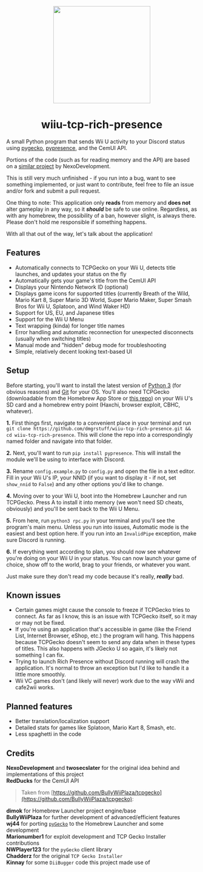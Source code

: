 <p align="center">
  <img width="256px" height="256px" src="https://i.living-me.me/i/fckk.png">
</p>

<h1 align="center">wiiu-tcp-rich-presence</h1>

A small Python program that sends Wii U activity to your Discord status using [pygecko](https://github.com/wiiudev/pyGecko), [pypresence](https://github.com/qwertyquerty/pypresence), and the CemUI API.

Portions of the code (such as for reading memory and the API) are based on a [similar project](https://github.com/NexoDevelopment/WiiU-DiscordRichPresence) by NexoDevelopment.

This is still very much unfinished - if you run into a bug, want to see something implemented, or just want to contribute, feel free to file an issue and/or fork and submit a pull request.

One thing to note: This application only **reads** from memory and **does not** alter gameplay in any way, so it ***should*** be safe to use online. Regardless, as with any homebrew, the possibility of a ban, however slight, is always there. Please don't hold me responsible if something happens.

With all that out of the way, let's talk about the application!

## Features

- Automatically connects to TCPGecko on your Wii U, detects title launches, and updates your status on the fly
- Automatically gets your game's title from the CemUI API
- Displays your Nintendo Network ID (optional)
- Displays game icons for supported titles (currently Breath of the Wild, Mario Kart 8, Super Mario 3D World, Super Mario Maker, Super Smash Bros for Wii U, Splatoon, and Wind Waker HD)
- Support for US, EU, and Japanese titles
- Support for the Wii U Menu
- Text wrapping (kinda) for longer title names
- Error handling and automatic reconnection for unexpected disconnects (usually when switching titles)
- Manual mode and "hidden" debug mode for troubleshooting
- Simple, relatively decent looking text-based UI

## Setup

Before starting, you'll want to install the latest version of [Python 3](https://www.python.org/downloads/) (for obvious reasons) and [Git](https://git-scm.com/) for your OS. You'll also need TCPGecko (downloadable from the Homebrew App Store or [this repo](https://github.com/BullyWiiPlaza/tcpgecko/)) on your Wii U's SD card and a homebrew entry point (Haxchi, browser exploit, CBHC, whatever).

**1.** First things first, navigate to a convenient place in your terminal and run `git clone https://github.com/dmgrstuff/wiiu-tcp-rich-presence.git && cd wiiu-tcp-rich-presence`. This will clone the repo into a correspondingly named folder and navigate into that folder.

**2.** Next, you'll want to run `pip install pypresence`. This will install the module we'll be using to interface with Discord.

**3.** Rename `config.example.py` to `config.py` and open the file in a text editor. Fill in your Wii U's IP, your NNID (if you want to display it - if not, set `show_nnid` to `False`) and any other options you'd like to change.

**4.** Moving over to your Wii U, boot into the Homebrew Launcher and run TCPGecko. Press A to install it into memory (we won't need SD cheats, obviously) and you'll be sent back to the Wii U Menu.

**5.** From here, run `python3 rpc.py` in your terminal and you'll see the program's main menu. Unless you run into issues, Automatic mode is the easiest and best option here. If you run into an `InvalidPipe` exception, make sure Discord is running.

**6.** If everything went according to plan, you should now see whatever you're doing on your Wii U in your status. You can now launch your game of choice, show off to the world, brag to your friends, or whatever you want.

Just make sure they don't read my code because it's really, ***really*** bad.

## Known issues

- Certain games might cause the console to freeze if TCPGecko tries to connect. As far as I know, this is an issue with TCPGecko itself, so it may or may not be fixed.
- If you're using an application that's accessible in game (like the Friend List, Internet Browser, eShop, etc.) the program will hang. This happens because TCPGecko doesn't seem to send any data when in these types of titles. This also happens with JGecko U so again, it's likely not something I can fix.
- Trying to launch Rich Presence without Discord running will crash the application. It's normal to throw an exception but I'd like to handle it a little more smoothly.
- Wii VC games don't (and likely will never) work due to the way vWii and cafe2wii works.

## Planned features

- Better translation/localization support
- Detailed stats for games like Splatoon, Mario Kart 8, Smash, etc.
- Less spaghetti in the code

## Credits

**NexoDevelopment** and **twosecslater** for the original idea behind and implementations of this project  
**RedDucks** for the CemUI API

> Taken from [https://github.com/BullyWiiPlaza/tcpgecko](https://github.com/BullyWiiPlaza/tcpgecko):

**dimok** for Homebrew Launcher project engine/base  
**BullyWiiPlaza** for further development of advanced/efficient features  
**wj44** for porting [`pyGecko`](https://github.com/wiiudev/pyGecko) to the Homebrew Launcher and some development  
**Marionumber1** for exploit development and TCP Gecko Installer contributions  
**NWPlayer123** for the `pyGecko` client library  
**Chadderz** for the original `TCP Gecko Installer`  
**Kinnay** for some `DiiBugger` code this project made use of
